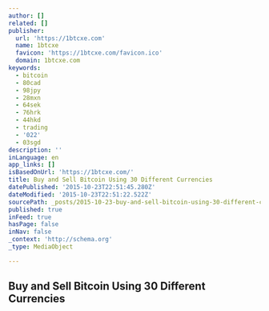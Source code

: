 ```yaml
---
author: []
related: []
publisher:
  url: 'https://1btcxe.com'
  name: 1btcxe
  favicon: 'https://1btcxe.com/favicon.ico'
  domain: 1btcxe.com
keywords:
  - bitcoin
  - 80cad
  - 98jpy
  - 28mxn
  - 64sek
  - 76hrk
  - 44hkd
  - trading
  - '022'
  - 03sgd
description: ''
inLanguage: en
app_links: []
isBasedOnUrl: 'https://1btcxe.com/'
title: Buy and Sell Bitcoin Using 30 Different Currencies
datePublished: '2015-10-23T22:51:45.280Z'
dateModified: '2015-10-23T22:51:22.522Z'
sourcePath: _posts/2015-10-23-buy-and-sell-bitcoin-using-30-different-currencies.md
published: true
inFeed: true
hasPage: false
inNav: false
_context: 'http://schema.org'
_type: MediaObject

---
```

<article style=""><h1>Buy and Sell Bitcoin Using 30 Different Currencies</h1><p></p></article>
